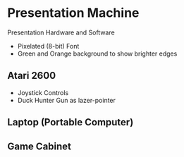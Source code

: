 # Presentation Machine

Presentation Hardware and Software

* Pixelated (8-bit) Font
* Green and Orange background to show brighter edges

## Atari 2600

* Joystick Controls
* Duck Hunter Gun as lazer-pointer

## Laptop (Portable Computer)

## Game Cabinet
